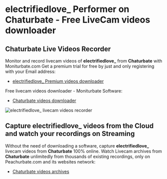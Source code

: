 # electrifiedlove_ Performer on Chaturbate - Free LiveCam videos downloader

## Chaturbate Live Videos Recorder

Monitor and record livecam videos of **electrifiedlove_** from **Chaturbate** with Moniturbate.com
Get a premium trial for free by just and only registering with your Email address:
* [electrifiedlove_ Premium videos downloader](https://moniturbate.com/request-demo-licence-key.html)

Free livecam videos downloader - Moniturbate Software:
* [Chaturbate videos downloader](https://moniturbate.com/moniturbate-download-software.html)

![electrifiedlove_ livecam videos recorder](https://peachurnet.com/templates/moniturbate-software.png)


## Capture electrifiedlove_ videos from the Cloud and watch your recordings on Streaming

Without the need of downloading a software, capture **electrifiedlove_** livecam videos from **Chaturbate** 100% online.
Watch Livecam archives from **Chaturbate** unlimitedly from thousands of existing recordings, only on Peachurbate.com and its websites network:
* [Chaturbate videos archives](https://peachurnet.com/)